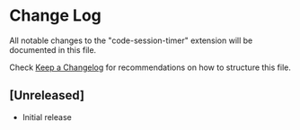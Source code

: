 # Change Log

All notable changes to the "code-session-timer" extension will be documented in this file.

Check [Keep a Changelog](http://keepachangelog.com/) for recommendations on how to structure this file.

## [Unreleased]

- Initial release